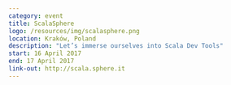 ```yaml
---
category: event
title: ScalaSphere
logo: /resources/img/scalasphere.png
location: Kraków, Poland
description: "Let’s immerse ourselves into Scala Dev Tools"
start: 16 April 2017
end: 17 April 2017
link-out: http://scala.sphere.it
---
```

